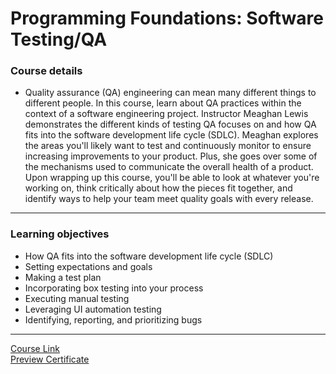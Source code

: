# Programming Foundations: Software Testing/QA
### Course details
- Quality assurance (QA) engineering can mean many different things to different people. In this course, learn about QA practices within the context of a software engineering project. Instructor Meaghan Lewis demonstrates the different kinds of testing QA focuses on and how QA fits into the software development life cycle (SDLC). Meaghan explores the areas you'll likely want to test and continuously monitor to ensure increasing improvements to your product. Plus, she goes over some of the mechanisms used to communicate the overall health of a product. Upon wrapping up this course, you'll be able to look at whatever you're working on, think critically about how the pieces fit together, and identify ways to help your team meet quality goals with every release.
---
### Learning objectives
- How QA fits into the software development life cycle (SDLC)
- Setting expectations and goals
- Making a test plan
- Incorporating box testing into your process
- Executing manual testing
- Leveraging UI automation testing
- Identifying, reporting, and prioritizing bugs
-------------------------------
[Course Link](https://www.linkedin.com/learning/programming-foundations-software-testing-qa)
<br>[Preview Certificate](https://www.linkedin.com/learning/certificates/9bd5533abc3b2f46fc2b8fb50b606520e865d53d64b9fa883b13079c44e3e812?trk=share_certificate)
